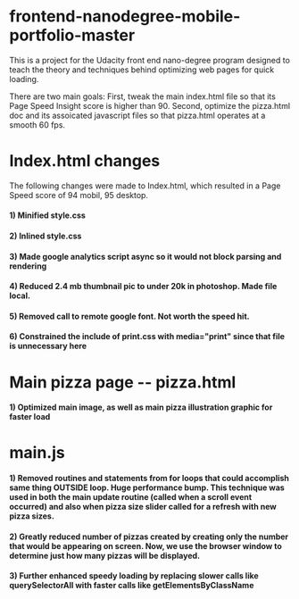 <h1>frontend-nanodegree-mobile-portfolio-master</h1>

<p>This is a project for the Udacity front end nano-degree program designed to teach the theory and techniques behind optimizing
web pages for quick loading.</p>

<p>There are two main goals: First, tweak the main index.html file so that its Page Speed Insight score is higher than 90. 
Second, optimize the pizza.html doc and its assoicated javascript files so that pizza.html operates at a smooth 60 fps.</p>

<h1>
<a id="user-content-indexhtml-changes" class="anchor" href="#indexhtml-changes" aria-hidden="true"><span class="octicon octicon-link"></span></a>Index.html changes</h1>

<p>The following changes were made to Index.html, which resulted in a Page Speed score of 94 mobil, 95 desktop.</p>

<h4>
<a id="user-content-1-minified-stylecss" class="anchor" href="#1-minified-stylecss" aria-hidden="true"><span class="octicon octicon-link"></span></a>1) Minified style.css</h4>

<h4>
<a id="user-content-2-inlined-stylecss" class="anchor" href="#2-inlined-stylecss" aria-hidden="true"><span class="octicon octicon-link"></span></a>2) Inlined style.css</h4>

<h4>
<a id="user-content-3-made-google-analytics-script-async-so-it-would-not-block-parsing-and-rendering" class="anchor" href="#3-made-google-analytics-script-async-so-it-would-not-block-parsing-and-rendering" aria-hidden="true"><span class="octicon octicon-link"></span></a>3) Made google analytics script async so it would not block parsing and rendering</h4>

<h4>
<a id="user-content-4-reduced-24-mb-thumbnail-pic-to-under-20k-in-photoshop-made-file-local" class="anchor" href="#4-reduced-24-mb-thumbnail-pic-to-under-20k-in-photoshop-made-file-local" aria-hidden="true"><span class="octicon octicon-link"></span></a>4) Reduced 2.4 mb thumbnail pic to under 20k in photoshop. Made file local.</h4>

<h4>
<a id="user-content-5-removed-call-to-remote-google-font-not-worth-the-speed-hit" class="anchor" href="#5-removed-call-to-remote-google-font-not-worth-the-speed-hit" aria-hidden="true"><span class="octicon octicon-link"></span></a>5) Removed call to remote google font. Not worth the speed hit.</h4>

<h4>
<a id="user-content-6-constrained-the-include-of-printcss-with-mediaprint-since-that-file-is-unnecessary-here" class="anchor" href="#6-constrained-the-include-of-printcss-with-mediaprint-since-that-file-is-unnecessary-here" aria-hidden="true"><span class="octicon octicon-link"></span></a>6) Constrained the include of print.css with media="print" since that file is unnecessary here</h4>

<h1>
<a id="user-content-main-pizza-page----pizzahtml" class="anchor" href="#main-pizza-page----pizzahtml" aria-hidden="true"><span class="octicon octicon-link"></span></a>Main pizza page -- pizza.html</h1>

<h4>
<a id="user-content-1-optimized-main-image-as-well-as-main-pizza-illustration-graphic-for-faster-load" class="anchor" href="#1-optimized-main-image-as-well-as-main-pizza-illustration-graphic-for-faster-load" aria-hidden="true"><span class="octicon octicon-link"></span></a>1) Optimized main image, as well as main pizza illustration graphic for faster load</h4>

<h1>
<a id="user-content-mainjs" class="anchor" href="#mainjs" aria-hidden="true"><span class="octicon octicon-link"></span></a>main.js</h1>

<h4>
<a id="user-content-1-removed-routines-and-statements-from-for-loops-that-could-accomplish-same-thing-outside-loop-huge-performance-bump-this-technique-was-used-in-both-the-main-update-routine-called-when-a-scroll-event-occurred-and-also-when-pizza-size-slider-called-for-a-refresh-with-new-pizza-sizes" class="anchor" href="#1-removed-routines-and-statements-from-for-loops-that-could-accomplish-same-thing-outside-loop-huge-performance-bump-this-technique-was-used-in-both-the-main-update-routine-called-when-a-scroll-event-occurred-and-also-when-pizza-size-slider-called-for-a-refresh-with-new-pizza-sizes" aria-hidden="true"><span class="octicon octicon-link"></span></a>1) Removed routines and statements from for loops that could accomplish same thing OUTSIDE loop. Huge performance bump. This technique was used in both the main update routine (called when a scroll event occurred) and also when pizza size slider called for a refresh with new pizza sizes.</h4>

<h4>
<a id="user-content-2-greatly-reduced-number-of-pizzas-created-by-creating-only-the-number-that-would-be-appearing-on-screen-now-we-use-the-browser-window-to-determine-just-how-many-pizzas-will-be-displayed" class="anchor" href="#2-greatly-reduced-number-of-pizzas-created-by-creating-only-the-number-that-would-be-appearing-on-screen-now-we-use-the-browser-window-to-determine-just-how-many-pizzas-will-be-displayed" aria-hidden="true"><span class="octicon octicon-link"></span></a>2) Greatly reduced number of pizzas created by creating only the number that would be appearing on screen. Now, we use the browser window to determine just how many pizzas will be displayed.</h4>

<h4>
<a id="user-content-3-further-enhanced-speedy-loading-by-replacing-slower-calls-like-queryselectorall-with-faster-calls-like-getelementsbyclassname" class="anchor" href="#3-further-enhanced-speedy-loading-by-replacing-slower-calls-like-queryselectorall-with-faster-calls-like-getelementsbyclassname" aria-hidden="true"><span class="octicon octicon-link"></span></a>3) Further enhanced speedy loading by replacing slower calls like querySelectorAll with faster calls like getElementsByClassName</h4>
</article>
  </div>
